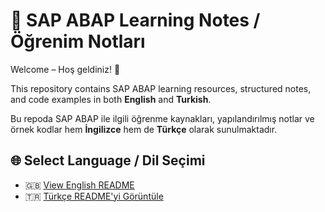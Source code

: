 # 📘 SAP ABAP Learning Notes / Öğrenim Notları

Welcome – Hoş geldiniz! 👋

This repository contains SAP ABAP learning resources, structured notes, and code examples in both **English** and **Turkish**.

Bu repoda SAP ABAP ile ilgili öğrenme kaynakları, yapılandırılmış notlar ve örnek kodlar hem **İngilizce** hem de **Türkçe** olarak sunulmaktadır.

## 🌐 Select Language / Dil Seçimi

- 🇬🇧 [View English README](/README_EN)
- 🇹🇷 [Türkçe README'yi Görüntüle](/README_TR)
